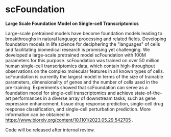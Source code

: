 # scFoundation
**Large Scale Foundation Model on Single-cell Transcriptomics**

Large-scale pretrained models have become foundation models leading to breakthroughs in natural language processing and related fields. Developing foundation models in life science for deciphering the "languages" of cells and facilitating biomedical research is promising yet challenging. We developed a large-scale pretrained model scFoundation with 100M parameters for this purpose. scFoundation was trained on over 50 million human single-cell transcriptomics data, which contain high-throughput observations on the complex molecular features in all known types of cells. scFoundation is currently the largest model in terms of the size of trainable parameters, dimensionality of genes and the number of cells used in the pre-training. Experiments showed that scFoundation can serve as a foundation model for single-cell transcriptomics and achieve state-of-the-art performances in a diverse array of downstream tasks, such as gene expression enhancement, tissue drug response prediction, single-cell drug response classification, and single-cell perturbation prediction. More information can be obtained in https://www.biorxiv.org/content/10.1101/2023.05.29.542705 .

Code will be released after internal review.
